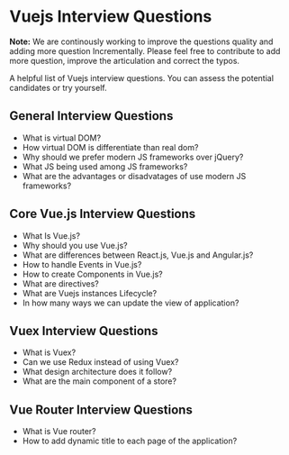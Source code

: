 # Vuejs Interview Questions

**Note:** We are continously working to improve the questions quality and adding more question Incrementally. Please feel free to contribute to add more question, improve the articulation and correct the typos.  

A helpful list of Vuejs interview questions. You can assess the potential candidates or try yourself. 

## General Interview Questions
* What is virtual DOM? 
* How virtual DOM is differentiate than real dom? 
* Why should we prefer modern JS frameworks over jQuery? 
* What JS being used among JS frameworks? 
* What are the advantages or disadvatages of use modern JS frameworks?  

## Core Vue.js Interview Questions
* What Is Vue.js?
* Why should you use Vue.js? 
* What are differences between React.js, Vue.js and Angular.js? 
* How to handle Events in Vue.js?
* How to create Components in Vue.js?
* What are directives? 
* What are Vuejs instances Lifecycle?
* In how many ways we can update the view of application? 

## Vuex Interview Questions
* What is Vuex? 
* Can we use Redux instead of using Vuex? 
* What design architecture does it follow? 
* What are the main component of a store? 

## Vue Router Interview Questions
* What is Vue router? 
* How to add dynamic title to each page of the application? 

